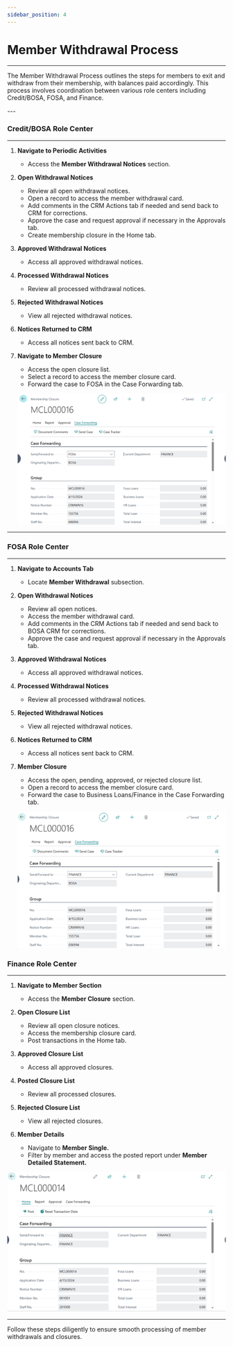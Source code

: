 ```yaml
---
sidebar_position: 4
---
```


# Member Withdrawal Process
---

<div class="customized-intro-container" id="introduction">
    <p> The Member Withdrawal Process outlines the steps for members to exit and withdraw from their membership, with balances paid accordingly. This process involves coordination between various role centers including Credit/BOSA, FOSA, and Finance.</p>
</div>
---

### Credit/BOSA Role Center
---

1. **Navigate to Periodic Activities**
   - Access the **Member Withdrawal Notices** section.

2. **Open Withdrawal Notices**
   - Review all open withdrawal notices.
   - Open a record to access the member withdrawal card.
   - Add comments in the CRM Actions tab if needed and send back to CRM for corrections.
   - Approve the case and request approval if necessary in the Approvals tab.
   - Create membership closure in the Home tab.

3. **Approved Withdrawal Notices**
   - Access all approved withdrawal notices.

4. **Processed Withdrawal Notices**
   - Review all processed withdrawal notices.

5. **Rejected Withdrawal Notices**
   - View all rejected withdrawal notices.

6. **Notices Returned to CRM**
   - Access all notices sent back to CRM.

7. **Navigate to Member Closure**
   - Access the open closure list.
   - Select a record to access the member closure card.
   - Forward the case to FOSA in the Case Forwarding tab.

   ![alt text](image.png)

---

### FOSA Role Center
---

1. **Navigate to Accounts Tab**
   - Locate **Member Withdrawal** subsection.

2. **Open Withdrawal Notices**
   - Review all open notices.
   - Access the member withdrawal card.
   - Add comments in the CRM Actions tab if needed and send back to BOSA CRM for corrections.
   - Approve the case and request approval if necessary in the Approvals tab.

3. **Approved Withdrawal Notices**
   - Access all approved withdrawal notices.

4. **Processed Withdrawal Notices**
   - Review all processed withdrawal notices.

5. **Rejected Withdrawal Notices**
   - View all rejected withdrawal notices.

6. **Notices Returned to CRM**
   - Access all notices sent back to CRM.

7. **Member Closure**
   - Access the open, pending, approved, or rejected closure list.
   - Open a record to access the member closure card.
   - Forward the case to Business Loans/Finance in the Case Forwarding tab.

   ![alt text](image-1.png)

### Finance Role Center
---

1. **Navigate to Member Section**
   - Access the **Member Closure** section.

2. **Open Closure List**
   - Review all open closure notices.
   - Access the membership closure card.
   - Post transactions in the Home tab.

3. **Approved Closure List**
   - Access all approved closures.

4. **Posted Closure List**
   - Review all processed closures.

5. **Rejected Closure List**
   - View all rejected closures.

6. **Member Details**
   - Navigate to **Member Single.**
   - Filter by member and access the posted report under **Member Detailed Statement.**

![alt text](image-2.png)

---

Follow these steps diligently to ensure smooth processing of member withdrawals and closures.


